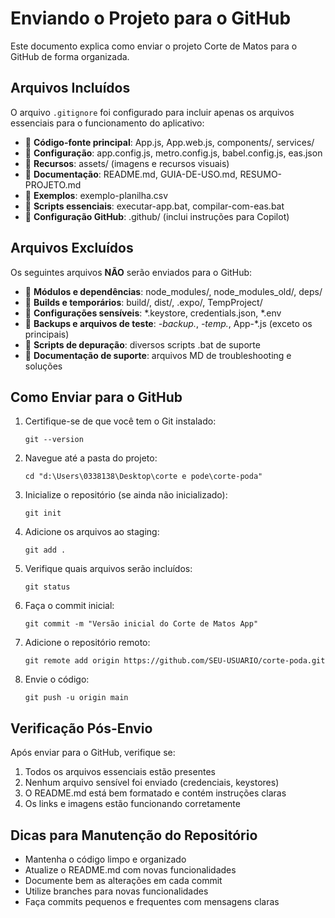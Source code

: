 # Enviando o Projeto para o GitHub

Este documento explica como enviar o projeto Corte de Matos para o GitHub de forma organizada.

## Arquivos Incluídos

O arquivo `.gitignore` foi configurado para incluir apenas os arquivos essenciais para o funcionamento do aplicativo:

- 📁 **Código-fonte principal**: App.js, App.web.js, components/, services/
- 📁 **Configuração**: app.config.js, metro.config.js, babel.config.js, eas.json
- 📁 **Recursos**: assets/ (imagens e recursos visuais)
- 📁 **Documentação**: README.md, GUIA-DE-USO.md, RESUMO-PROJETO.md
- 📁 **Exemplos**: exemplo-planilha.csv
- 📁 **Scripts essenciais**: executar-app.bat, compilar-com-eas.bat
- 📁 **Configuração GitHub**: .github/ (inclui instruções para Copilot)

## Arquivos Excluídos

Os seguintes arquivos **NÃO** serão enviados para o GitHub:

- 📁 **Módulos e dependências**: node_modules/, node_modules_old/, deps/
- 📁 **Builds e temporários**: build/, dist/, .expo/, TempProject/
- 📁 **Configurações sensíveis**: *.keystore, credentials.json, *.env
- 📁 **Backups e arquivos de teste**: *-backup.*, *-temp.*, App-*.js (exceto os principais)
- 📁 **Scripts de depuração**: diversos scripts .bat de suporte
- 📁 **Documentação de suporte**: arquivos MD de troubleshooting e soluções

## Como Enviar para o GitHub

1. Certifique-se de que você tem o Git instalado:
   ```
   git --version
   ```

2. Navegue até a pasta do projeto:
   ```
   cd "d:\Users\0338138\Desktop\corte e pode\corte-poda"
   ```

3. Inicialize o repositório (se ainda não inicializado):
   ```
   git init
   ```

4. Adicione os arquivos ao staging:
   ```
   git add .
   ```

5. Verifique quais arquivos serão incluídos:
   ```
   git status
   ```

6. Faça o commit inicial:
   ```
   git commit -m "Versão inicial do Corte de Matos App"
   ```

7. Adicione o repositório remoto:
   ```
   git remote add origin https://github.com/SEU-USUARIO/corte-poda.git
   ```

8. Envie o código:
   ```
   git push -u origin main
   ```

## Verificação Pós-Envio

Após enviar para o GitHub, verifique se:

1. Todos os arquivos essenciais estão presentes
2. Nenhum arquivo sensível foi enviado (credenciais, keystores)
3. O README.md está bem formatado e contém instruções claras
4. Os links e imagens estão funcionando corretamente

## Dicas para Manutenção do Repositório

- Mantenha o código limpo e organizado
- Atualize o README.md com novas funcionalidades
- Documente bem as alterações em cada commit
- Utilize branches para novas funcionalidades
- Faça commits pequenos e frequentes com mensagens claras
